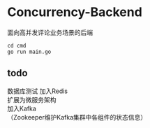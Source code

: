 # Concurrency-Backend
面向高并发评论业务场景的后端

```shell
cd cmd
go run main.go
```

## todo
数据库测试
加入Redis  
扩展为微服务架构  
加入Kafka  
（Zookeeper维护Kafka集群中各组件的状态信息）  